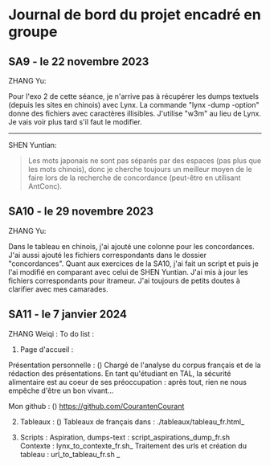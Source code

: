 # Journal de bord du projet encadré en groupe

## SA9 - le 22 novembre 2023

ZHANG Yu:

Pour l'exo 2 de cette séance, je n'arrive pas à récupérer les dumps textuels (depuis les sites en chinois) avec Lynx. La commande "lynx -dump -option" donne des fichiers avec caractères illisibles. J'utilise "w3m" au lieu de Lynx. Je vais voir plus tard s'il faut le modifier. 

---
SHEN Yuntian:
> Les mots japonais ne sont pas séparés par des espaces (pas plus que les mots chinois), donc je cherche toujours un meilleur moyen de le faire lors de la recherche de concordance (peut-être en utilisant AntConc).

## SA10 - le 29 novembre 2023

ZHANG Yu: 

Dans le tableau en chinois, j'ai ajouté une colonne pour les concordances. J'ai aussi ajouté les fichiers correspondants dans le dossier "concordances". 
Quant aux exercices de la SA10, j'ai fait un script et puis je l'ai modifié en comparant avec celui de SHEN Yuntian. J'ai mis à jour les fichiers correspondants pour itrameur. J'ai toujours de petits doutes à clarifier avec mes camarades. 

## SA11 - le 7 janvier 2024

ZHANG Weiqi :
To do list : 

1. Page d'accueil : 

Présentation personnelle : ()
Chargé de l'analyse du corpus français et de la rédaction des présentations. En tant qu'étudiant en TAL, la sécurité alimentaire est au coeur de ses préoccupation : après tout, rien ne nous empêche d'être un bon vivant...

Mon github : ()
https://github.com/CourantenCourant

2. Tableaux : ()
Tableaux de français dans : ./tableaux/tableau_fr.html_

3. Scripts :
Aspiration, dumps-text : script_aspirations_dump_fr.sh
Contexte : lynx_to_contexte_fr.sh_
Traitement des urls et création du tableau : url_to_tableau_fr.sh
_
